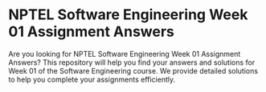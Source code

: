 # NPTEL Software Engineering Week 01 Assignment Answers

Are you looking for NPTEL Software Engineering Week 01 Assignment Answers? This repository will help you find your answers and solutions for Week 01 of the Software Engineering course. We provide detailed solutions to help you complete your assignments efficiently.